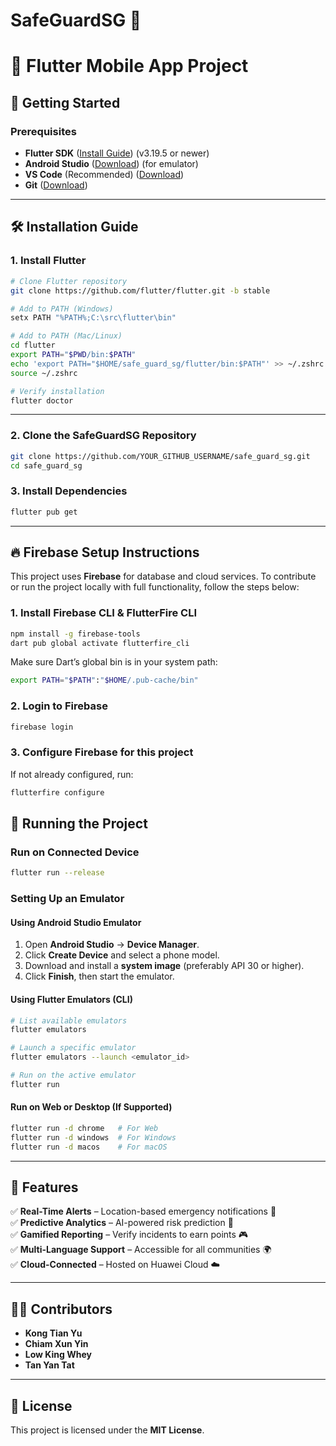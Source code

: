 # SafeGuardSG 🚨

# 📲 Flutter Mobile App Project

## 🌟 Getting Started

### Prerequisites
- **Flutter SDK** ([Install Guide](https://flutter.dev/docs/get-started/install)) (v3.19.5 or newer)
- **Android Studio** ([Download](https://developer.android.com/studio)) (for emulator)
- **VS Code** (Recommended) ([Download](https://code.visualstudio.com/))
- **Git** ([Download](https://git-scm.com/))

---

## 🛠 Installation Guide

### 1. Install Flutter
```bash
# Clone Flutter repository
git clone https://github.com/flutter/flutter.git -b stable

# Add to PATH (Windows)
setx PATH "%PATH%;C:\src\flutter\bin"

# Add to PATH (Mac/Linux)
cd flutter
export PATH="$PWD/bin:$PATH"
echo 'export PATH="$HOME/safe_guard_sg/flutter/bin:$PATH"' >> ~/.zshrc
source ~/.zshrc

# Verify installation
flutter doctor
```

---

### 2. Clone the SafeGuardSG Repository
```bash
git clone https://github.com/YOUR_GITHUB_USERNAME/safe_guard_sg.git
cd safe_guard_sg
```

### 3. Install Dependencies
```bash
flutter pub get
```

---

## 🔥 Firebase Setup Instructions

This project uses **Firebase** for database and cloud services. To contribute or run the project locally with full functionality, follow the steps below:

### 1. Install Firebase CLI & FlutterFire CLI
```bash
npm install -g firebase-tools
dart pub global activate flutterfire_cli
```

Make sure Dart’s global bin is in your system path:
```bash
export PATH="$PATH":"$HOME/.pub-cache/bin"
```

### 2. Login to Firebase
```bash
firebase login
```

### 3. Configure Firebase for this project
If not already configured, run:
```bash
flutterfire configure
```


## 🌟 Running the Project


### Run on Connected Device
```bash
flutter run --release
```

### Setting Up an Emulator
#### Using Android Studio Emulator
1. Open **Android Studio** → **Device Manager**.
2. Click **Create Device** and select a phone model.
3. Download and install a **system image** (preferably API 30 or higher).
4. Click **Finish**, then start the emulator.

#### Using Flutter Emulators (CLI)
```bash
# List available emulators
flutter emulators

# Launch a specific emulator
flutter emulators --launch <emulator_id>

# Run on the active emulator
flutter run
```

#### Run on Web or Desktop (If Supported)
```bash
flutter run -d chrome   # For Web
flutter run -d windows  # For Windows
flutter run -d macos    # For macOS
```



---

## 🚀 Features
✅ **Real-Time Alerts** – Location-based emergency notifications 📢  
✅ **Predictive Analytics** – AI-powered risk prediction 🧠  
✅ **Gamified Reporting** – Verify incidents to earn points 🎮  
✅ **Multi-Language Support** – Accessible for all communities 🌍  
✅ **Cloud-Connected** – Hosted on Huawei Cloud ☁️  

---

## 👨‍💻 Contributors
- **Kong Tian Yu**  
- **Chiam Xun Yin**  
- **Low King Whey**  
- **Tan Yan Tat**  

---

## 📜 License
This project is licensed under the **MIT License**.
